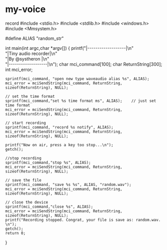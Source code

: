 # my-voice
record
#include <stdio.h>
#include <stdlib.h>
#include <windows.h>
#include <Mmsystem.h>

#define ALIAS "random_str"

int main(int argc,char *argv[])
{
	printf("|-------------------|\n" \
	       "|Tiny audio recorder|\n" \
		   "|By @systheron      |\n" \
		   "|-------------------|\n");
	char mci_command[100];
	char ReturnString[300];
	int mci_error;

	sprintf(mci_command, "open new type waveaudio alias %s", ALIAS);
	mci_error = mciSendString(mci_command, ReturnString, sizeof(ReturnString), NULL);

	// set the time format
	sprintf(mci_command,"set %s time format ms", ALIAS);    // just set time format
	mci_error = mciSendString(mci_command, ReturnString, sizeof(ReturnString), NULL);

	// start recording
	sprintf(mci_command, "record %s notify", ALIAS);
	mci_error = mciSendString(mci_command, ReturnString, sizeof(ReturnString), NULL);

	printf("Now on air, press a key too stop...\n");
	getch();

	//stop recording
	sprintf(mci_command,"stop %s", ALIAS);
	mci_error = mciSendString(mci_command, ReturnString, sizeof(ReturnString), NULL);

	// save the file
	sprintf(mci_command, "save %s %s", ALIAS, "random.wav");
	mci_error = mciSendString(mci_command, ReturnString, sizeof(ReturnString), NULL);

	// close the device
	sprintf(mci_command,"close %s", ALIAS);
	mci_error = mciSendString(mci_command, ReturnString, sizeof(ReturnString), NULL);
	printf("Recording stopped. Congrat, your file is save as: random.wav. \n");
	getch();
	return 0;
}
